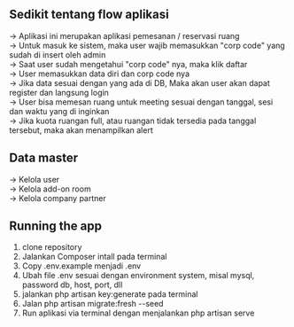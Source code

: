 ## Sedikit tentang flow aplikasi
-> Aplikasi ini merupakan aplikasi pemesanan / reservasi ruang <br>
-> Untuk masuk ke sistem, maka user wajib memasukkan "corp code" yang sudah di insert oleh admin <br>
-> Saat user sudah mengetahui "corp code" nya, maka klik daftar <br>
-> User memasukkan data diri dan corp code nya <br>
-> Jika data sesuai dengan yang ada di DB, Maka akan user akan dapat register dan langsung login <br>
-> User bisa memesan ruang untuk meeting sesuai dengan tanggal, sesi dan waktu yang di inginkan <br>
-> Jika kuota ruangan full, atau ruangan tidak tersedia pada tanggal tersebut, maka akan menampilkan alert <br>

## Data master
-> Kelola user <br>
-> Kelola add-on room <br>
-> Kelola company partner <br>

## Running the app
<ol>
    <li> clone repository </li>
    <li> Jalankan Composer intall pada terminal </li>
    <li> Copy .env.example menjadi .env </li>
    <li> Ubah file .env sesuai dengan environment system, misal mysql, password db, host, port, dll </li>
    <li> jalankan php artisan key:generate pada terminal </li>
    <li> Jalan php artisan migrate:fresh --seed </li>
    <li> Run aplikasi via terminal dengan menjalankan php artisan serve </li>
</ol>
